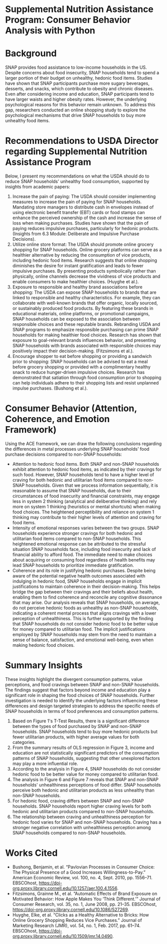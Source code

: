 # Supplemental Nutrition Assistance Program: Consumer Behavior Analysis with Python

# Background
SNAP provides food assistance to low-income households in the US. Despite concerns about food insecurity, SNAP households tend to spend a larger portion of their budget on unhealthy, hedonic food items. Studies have shown that SNAP participants purchase more sugary beverages, desserts, and snacks, which contribute to obesity and chronic diseases. Even after considering income and education, SNAP participants tend to have larger waists and higher obesity rates. However, the underlying psychological reasons for this behavior remain unknown. To address this gap, researchers conducted an online shopping study to explore the psychological mechanisms that drive SNAP households to buy more unhealthy food items.

# Recommendations to USDA Director regarding Supplemental Nutrition Assistance Program
Below, I present my recommendations on what the USDA should do to reduce SNAP households' unhealthy food consumption, supported by insights from academic papers:
1. Increase the pain of paying: The USDA should consider implementing measures to increase the pain of paying for SNAP households. Mandating store managers to distribute cash in envelopes instead of using electronic benefit transfer (EBT) cards or food stamps can enhance the perceived ownership of the cash and increase the sense of loss when making purchases. Studies have shown that the pain of paying reduces impulsive purchases, particularly for hedonic products. (Insights from 6.3 Module: Deliberate and Impulsive Purchase Decisions).
2. Utilize online store format: The USDA should promote online grocery shopping for SNAP households. Online grocery platforms can serve as a healthier alternative by reducing the consumption of vice products, including hedonic food items. Research suggests that online shopping diminishes the desire for instant gratification and leads to fewer impulsive purchases. By presenting products symbolically rather than physically, online channels decrease the vividness of vice products and enable consumers to make healthier choices. (Huyghe et al.).
3. Exposure to responsible and healthy brand associations before shopping: The USDA can expose SNAP households to brands that are linked to responsible and healthy characteristics. For example, they can collaborate with well-known brands that offer organic, locally sourced, or sustainably produced food products. By featuring these brands in educational materials, online platforms, or promotional campaigns, SNAP households can be exposed to the association between responsible choices and these reputable brands. Rebranding USDA and SNAP programs to emphasize responsible purchasing can prime SNAP households for making healthier food choices. Research has shown that exposure to goal-relevant brands influences behavior, and presenting SNAP households with brands associated with responsible choices may positively impact their decision-making. (Fitzsimons et al.).
4. Encourage shopper to eat before shopping or providing a sandwich prior to shopping: SNAP households can be advised to eat a meal before grocery shopping or provided with a complimentary healthy snack to reduce hunger-driven impulsive choices. Research has demonstrated that satiation through food consumption prior to shopping can help individuals adhere to their shopping lists and resist unplanned impulse purchases. (Bushong et al.). 

# Consumer Behavior (Attention, Coherence, and Emotion Framework)
Using the ACE framework, we can draw the following conclusions regarding the differences in metal processes underlying SNAP households’ food purchase decisions compared to non-SNAP households:
* Attention to hedonic food items. Both SNAP and non-SNAP households exhibit attention to hedonic food items, as indicated by their cravings for such food. However, SNAP households tend to have a higher level of craving for both hedonic and utilitarian food items compared to non-SNAP households. Given that we process information sequentially, it is reasonable to assume that SNAP households, due to their circumstances of food insecurity and financial constraints, may engage less in system 2 thinking (analytical and deliberative thinking) and rely more on system 1 thinking (heuristics or mental shortcuts) when making food choices. The heightened perceptibility and reliance on system 1 thinking may contribute to their higher levels of attention and craving for food items.
* Intensity of emotional responses varies between the two groups. SNAP households experience stronger cravings for both hedonic and utilitarian food items compared to non-SNAP households. This heightened emotional response can be attributed to the stressful situation SNAP households face, including food insecurity and lack of financial ability to afford food. The immediate need to make choices about acquiring or consuming food regardless of health benefits may lead SNAP households to prioritize immediate gratification.
* Coherence and its role in justifying hedonic purchases. Despite being aware of the potential negative health outcomes associated with indulging in hedonic food, SNAP households engage in implicit justifications to maintain coherence in their decision-making. This helps bridge the gap between their cravings and their beliefs about health, enabling them to find coherence and reconcile any cognitive dissonance that may arise. Our analysis reveals that SNAP households, on average, do not perceive hedonic foods as unhealthy as non-SNAP households, indicating a coherent mental process that aligns cravings with a lower perception of unhealthiness. This is further supported by the finding that SNAP households do not consider hedonic food to be better value for money compared to utilitarian food. The implicit justifications employed by SNAP households may stem from the need to maintain a sense of balance, satisfaction, and emotional well-being, even when making hedonic food choices.

# Summary Insights
These insights highlight the divergent consumption patterns, value perceptions, and food cravings between SNAP and non-SNAP households. The findings suggest that factors beyond income and education play a significant role in shaping the food choices of SNAP households. Further investigation is needed to identify the underlying factors influencing these differences and design targeted strategies to address the specific needs of SNAP households in terms of food preferences and consumption patterns.
1. Based on Figure 1's T-Test Results, there is a significant difference between the types of food purchased by SNAP and non-SNAP households. SNAP households tend to buy more hedonic products but fewer utilitarian products, with higher average values for both categories.
2. From the summary results of OLS regression in Figure 3, income and education are not statistically significant predictors of the consumption patterns of SNAP households, suggesting that other unexplored factors may play a more influential role.
3. According to the analysis in Figure 4, SNAP households do not consider hedonic food to be better value for money compared to utilitarian food.
4. The analysis in Figure 6 and Figure 7 reveals that SNAP and non-SNAP households' unhealthiness perceptions of food differ. SNAP households perceive both hedonic and utilitarian products as less unhealthy than non-SNAP households.
5. For hedonic food, craving differs between SNAP and non-SNAP households. SNAP households report higher craving levels for both hedonic and utilitarian products compared to non-SNAP households.
6. The relationship between craving and unhealthiness perception for hedonic food varies for SNAP and non-SNAP households. Craving has a stronger negative correlation with unhealthiness perception among SNAP households compared to non-SNAP households.

# Works Cited
* Bushong, Benjamin, et al. “Pavlovian Processes in Consumer Choice: The Physical Presence of a Good Increases Willingness-to-Pay.” American Economic Review, vol. 100, no. 4, Sept. 2010, pp. 1556–71. EBSCOhost, https://doi-org.proxy.library.cornell.edu/10.1257/aer.100.4.1556.
* Fitzsimons, Grainne M., et al. “Automatic Effects of Brand Exposure on Motivated Behavior: How Apple Makes You ‘Think Different.’” Journal of Consumer Research, vol. 35, no. 1, June 2008, pp. 21–35. EBSCOhost, https://doi-org.proxy.library.cornell.edu/10.1086/527269.
* Huyghe, Elke, et al. “Clicks as a Healthy Alternative to Bricks: How Online Grocery Shopping Reduces Vice Purchases.” Journal of Marketing Research (JMR), vol. 54, no. 1, Feb. 2017, pp. 61–74. EBSCOhost, https://doi-org.proxy.library.cornell.edu/10.1509/jmr.14.0490.
